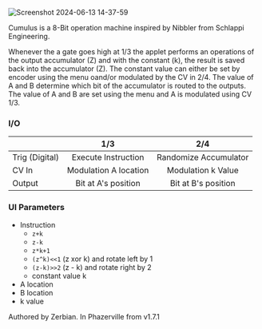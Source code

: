 ![Screenshot 2024-06-13 14-37-59](https://github.com/djphazer/O_C-Phazerville/assets/109086194/4edace40-72bf-4203-8d70-90ee6e83169d)

Cumulus is a 8-Bit operation machine inspired by Nibbler from Schlappi Engineering.

Whenever the a gate goes high at 1/3 the applet performs an operations of the output accumulator (Z) and with the constant (k), the result is saved back into the accumulator (Z). The constant value can either be set by encoder using the menu oand/or modulated by the CV in 2/4. The value of A and B determine which bit of the accumulator is routed to the outputs. The value of A and B are set using the menu and A is modulated using CV 1/3.

### I/O

||1/3|2/4|
|---|:-:|:-:|
|Trig (Digital)|Execute Instruction|Randomize Accumulator|
|CV In|Modulation A location|Modulation k Value|
|Output|Bit at A's position|Bit at B's position|

### UI Parameters

- Instruction
	- `z+k`
	- `z-k`
	- `z*k+1`
	- `(z^k)<<1` (z xor k) and rotate left by 1
	- `(z-k)>>2` (z - k) and rotate right by 2
	- constant value k
- A location
- B location
- k value


Authored by Zerbian. In Phazerville from v1.7.1
